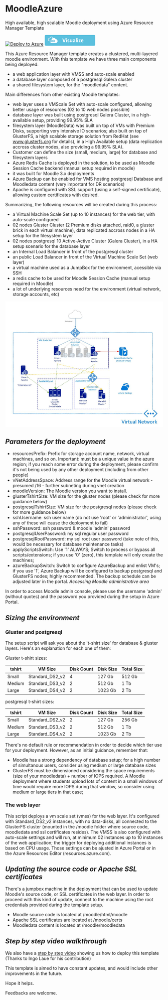 # MoodleAzure
High available, high scalable Moodle deployment using Azure Resource Manager Template

[![Deploy to Azure](http://azuredeploy.net/deploybutton.png)](https://portal.azure.com/#create/Microsoft.Template/uri/https%3A%2F%2Fraw.githubusercontent.com%2Fpateixei%2FMoodleAzure%2Fv2%2Fazuredeploy.json)  [![Visualize](https://raw.githubusercontent.com/Azure/azure-quickstart-templates/master/1-CONTRIBUTION-GUIDE/images/visualizebutton.png)](http://armviz.io/#/?load=https%3A%2F%2Fraw.githubusercontent.com%2Fpateixei%2FMoodleAzure%2Fv2%2Fazuredeploy.json)

This Azure Resource Manager template creates a clustered, multi-layered moodle environment. 
With this template we have three main components being deployed: 
- a web application layer with VMSS and auto-scale enabled
- a database layer composed of a postgresql Galera cluster 
- a shared filesystem layer, for the "moodledata" content.

Main differences from other existing Moodle templates:
- web layer uses a VMScale Set with auto-scale configured, allowing better usage of resources (02 to 10 web nodes possible)
- database layer was built using postgresql Galera Cluster, in a high-available setup, providing 99.95% SLA
- filesystem layer (MoodleData) was built on top of VMs with Premium Disks, supporting very intensive IO scenarios; also built on top of GlusterFS, a high scalable storage solution from RedHat (see www.glusterfs.org for details), in a High Available setup (data replication accross cluster nodes, also providing a 99.95% SLA).
- Customer can define the size (small, medium, large) for database and filesystem layers 
- Azure Redis Cache is deployed in the solution, to be used as Moodle Session Cache backend (manual setup required in moodle)
- it was built for Moodle 3.x deployments 
- Azure Backup can be enabled for VMS hosting postgresql Database and Moodledata content (very important for DR scenarios)
- Apache is configured with SSL support (using a self-signed certificate), allowing custom certificates with desired.

Summarizing, the following resources will be created during this process:

- a Virtual Machine Scale Set (up to 10 instances) for the web tier, with auto-scale configured
- 02 nodes Gluster Cluster  (2 Premium disks attached, raid0, a gluster brick in each virtual machine), data replicated accross nodes in a HA setup for the filesystem layer
- 02 nodes postgresql 10 Active-Active Cluster (Galera Cluster), in a HA setup scenario for the database layer
- an Internal Load Balancer in front of the postgresql cluster
- an public Load Balancer in front of the Virtual Machine Scale Set (web layer)
- a virtual machine used as a JumpBox for the environment, acessible via SSH
- a redis cache to be used for Moodle Session Cache (manual setup required in Moodle)
- a lot of underlying resources need for the environment (virtual network, storage accounts, etc)

![Moodle On Azure](./images/moodle-on-azure.jpg)

## *Parameters for the deployment* 

- resourcesPrefix: Prefix for storage account name, network, virtual machines, and so on. Important: must be a unique value in the azure region; if you reach some error during the deployment, please confirm it's not being used by any other deployment (including from other people)
- vNetAddressSpace: Address range for the Moodle virtual network - presumed /16 - further subneting during vnet creation
- moodleVersion: The Moodle version you want to install.
- glusterTshirtSize: VM size for the gluster nodes (please check for more guidance below)
- postgresqlTshirtSize: VM size for the postgresql nodes (please check for more guidance below)
- sshUsername: ssh user name (do not use 'root' or 'administrator', using any of these will cause the deployment to fail)
- sshPassword: ssh password & moodle 'admin' password
- postgresqlUserPassword: my sql regular user password
- postgresqlRootPassword: my sql root user password (take note of this, would be necessary for database maintenance tasks)
- applyScriptsSwitch: Use '1' ALWAYS; Switch to process or bypass all scripts/extensions; if you use '0' (zero), this template will only create the machines;
- azureBackupSwitch: Switch to configure AzureBackup and enlist VM's; if you use '1', Azure Backup will be configured to backup postgresql and GlusterFS nodes; highly recommended. The backup schedule can be adjusted later in the portal.
*Accessing Moodle administrative area*

In order to access Moodle admin console, please use the username 'admin' (without quotes) and the password you provided during the setup in Azure Portal.

## *Sizing the environment* 

### Gluster and postgresql
The setup script will ask you about the 't-shirt size' for database & gluster layers.
Here's an explanation for each one of them: 

Gluster t-shirt sizes: 

tshirt | VM Size         | Disk Count | Disk Size | Total Size
-------|-----------------|------------|-----------|------------
Small  | Standard_DS2_v2 |  4         |  127 Gb   | 512 Gb
Medium | Standard_DS3_v2 |  2         |  512 Gb   | 1 Tb
Large  | Standard_DS4_v2 |  2         | 1023 Gb   | 2 Tb

postgresql t-shirt sizes: 

tshirt | VM Size         | Disk Count | Disk Size | Total Size
-------|-----------------|------------|-----------|------------
Small  | Standard_DS2_v2 |  2         |  127 Gb   | 256 Gb
Medium | Standard_DS3_v2 |  2         |  512 Gb   | 1 Tb
Large  | Standard_DS4_v2 |  2         | 1023 Gb   | 2 Tb

There's no default rule or recommendation in order to decide which tier use for your deployment. 
However, as an initial guidance, remember that: 
- Moodle has a strong dependency of database setup; for a high number of simultanous users, consider using medium or large database sizes
- GlusterFS must be dimensioned considering the space requirements (size of your moodledata) + number of IOPS required. A Moodle deployment where students upload lots of content in a small windows of time would require more IOPS during that window, so consider using medium or large tiers in that case;

### The web layer

This script deploys a vm scale set (vmss) for the web layer. It's configured with Standard_DS2_v2 instances, with no data-disks, all connected to the GlusterFS cluster (mounted in the /moodle folder where source code, moodledata and ssl certificates resides).
The VMSS is also configured with auto-scale settings and will run, at minimum 02 instances up to 10 instances of the web application; the trigger for deploying additional instances is based on CPU usage. Those settings can be ajusted in Azure Portal or in the Azure Resources Editor (resources.azure.com).

## *Updating the source code or Apache SSL certificates* 

There's a jumpbox machine in the deployment that can be used to update Moodle's source code, or SSL certificates in the web layer. 
In order to proceed with this kind of update, connect to the machine using the root credentials provided during the template setup. 
- Moodle source code is located at /moodle/html/moodle
- Apache SSL certificates are located at /moodle/certs
- Moodledata content is located at /moodle/moodledata

## *Step by step video walkthrough* 

We also have a [step by step video](http://learningcontentdemo.azurewebsites.net/VideoHowToDemoMoodleOnAzure3) showing us how to deploy this template (Thanks to Ingo Laue for his contribution)

This template is aimed to have constant updates, and would include other improvements in the future. 

Hope it helps.

Feedbacks are welcome.



